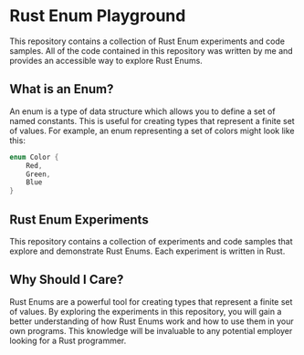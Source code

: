 # Rust Enum Playground

This repository contains a collection of Rust Enum experiments and code samples. All of the code contained in this repository was written by me and provides an accessible way to explore Rust Enums.

## What is an Enum?
An enum is a type of data structure which allows you to define a set of named constants. This is useful for creating types that represent a finite set of values. For example, an enum representing a set of colors might look like this:

```rust
enum Color {
    Red,
    Green,
    Blue
}
```

## Rust Enum Experiments

This repository contains a collection of experiments and code samples that explore and demonstrate Rust Enums. Each experiment is written in Rust.

## Why Should I Care?

Rust Enums are a powerful tool for creating types that represent a finite set of values. By exploring the experiments in this repository, you will gain a better understanding of how Rust Enums work and how to use them in your own programs. This knowledge will be invaluable to any potential employer looking for a Rust programmer.